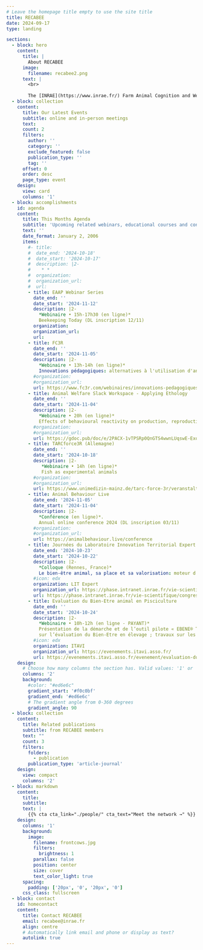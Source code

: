 ```yaml
---
# Leave the homepage title empty to use the site title
title: RECABEE
date: 2024-09-17
type: landing

sections:
  - block: hero
    content:
      title: |
        About RECABEE
      image:
        filename: recabee2.png
      text: |
        <br>
        
        The [INRAE](https://www.inrae.fr/) Farm Animal Cognition and Welfare network consists of the researchers, engineers, technicians and students of the [Departments PHASE](https://www.inrae.fr/departements/phase) and [GA](https://www.inrae.fr/departements/ga) who are interested in animal cognition, welfare and their interrelationship. Members of the network come from about 14 different research laboratories from all over France. They conduct research on a variety of farm animals including sheep, goats, cattle, horses, pigs, trout, poultry, rabbits and insects. The main expectations of the network’s members are: 1) to think about the link between cognition and welfare; 2) to discuss the concepts and methods of both cognition and welfare research and; 3) to get to know better their colleagues conducting research in these areas.
  - block: collection
    content:
      title: Our Latest Events
      subtitle: online and in-person meetings
      text:
      count: 2
      filters:
        author: ''
        category: ''
        exclude_featured: false
        publication_type: ''
        tag: ''
      offset: 0
      order: desc
      page_type: event
    design:
      view: card
      columns: '1'
  - block: accomplishments
    id: agenda
    content:
      title: This Months Agenda
      subtitle: 'Upcoming related webinars, educational courses and conferences'
      text: ''
      date_format: January 2, 2006
      items:
        #- title: 
        #  date_end: '2024-10-18'
        #  date_start: '2024-10-17'
        #  description: |2-
        #    * *  
        #  organization: 
        #  organization_url: 
        #  url:
        - title: EAAP Webinar Series
          date_end: ''
          date_start: '2024-11-12'
          description: |2-
            *Webinaire • 15h-17h30 (en ligne)*  
            Beekeeping Today (DL inscription 12/11)
          organization: 
          organization_url: 
          url:
        - title: FC3R
          date_end: ''
          date_start: '2024-11-05'
          description: |2-
            *Webinaire • 13h-14h (en ligne)*   
            Innovations pédagogiques: alternatives à l'utilisation d'animaux en enseignement supérieur
          #organization: 
          #organization_url: 
          url: https://www.fc3r.com/webinaires/innovations-pedagogiques-alternatives-l-utilisation-d-animaux-en-17.html
        - title: Animal Welfare Slack Workspace - Applying Ethology
          date_end: ''
          date_start: '2024-11-04'
          description: |2-
            *Webinaire • 20h (en ligne)*  
            Effects of behavioural reactivity on production, reproduction, health and welfare in large ruminants
          #organization: 
          #organization_url: 
          url: https://gdoc.pub/doc/e/2PACX-1vTPSRp0QnGTS4wwnLUqswE-ExoCmbCMby9r-swhBqx9ZTNmBNeB33U4XqEDcmKEMdWnhetO_QAtDyuv
        - title: TARCforce3R (Allemagne)
          date_end: ''
          date_start: '2024-10-18'
          description: |2-
             *Webinaire • 14h (en ligne)*  
             Fish as experimental animals
          #organization: 
          #organization_url: 
          url: https://www.unimedizin-mainz.de/tarc-force-3r/veranstaltungen.html
        - title: Animal Behaviour Live
          date_end: '2024-11-05'
          date_start: '2024-11-04'
          description: |2-
            *Conférence (en ligne)*. 
            Annual online conference 2024 (DL inscription 03/11)
          #organization: 
          #organization_url: 
          url: https://animalbehaviour.live/conference
        - title: Journées du Laboratoire Innovation Territorial Expert
          date_end: '2024-10-23'
          date_start: '2024-10-22'
          description: |2-
            *Colloque (Rennes, France)*  
            Le bien-être animal, sa place et sa valorisation: moteur d'un sens renouvelé au travail ?
          #icon: edx
          organization: LIT Expert
          organization_url: https://phase.intranet.inrae.fr/vie-scientifique/congres-et-colloques/journees-l.i.t-expert
          url: https://phase.intranet.inrae.fr/vie-scientifique/congres-et-colloques/journees-l.i.t-expert
        - title: Evaluation du Bien-Etre animal en Pisciculture
          date_end: ''
          date_start: '2024-10-24'
          description: |2-
            *Webinaire • 10h-12h (en ligne - PAYANT)*  
            Présentation de la démarche et de l’outil pilote « EBENE® Truite »  
            sur l’évaluation du Bien-Etre en élevage ; travaux sur les autres espèces piscicoles 
          #icon: edx
          organization: ITAVI
          organization_url: https://evenements.itavi.asso.fr/
          url: https://evenements.itavi.asso.fr/evenement/evaluation-du-bien-etre-animal-en-pisciculture
    design:
      # Choose how many columns the section has. Valid values: '1' or '2'.
      columns: '2'
      background:
        #color: "#ed6e6c" 
        gradient_start: '#f0c0bf'
        gradient_end: '#ed6e6c'
        # The gradient angle from 0-360 degrees
        gradient_angle: 90
  - block: collection
    content:
      title: Related publications
      subtitle: from RECABEE members
      text: ""
      count: 3
      filters:
        folders:
          - publication
        publication_type: 'article-journal'
    design:
      view: compact
      columns: '2'
  - block: markdown
    content:
      title:
      subtitle:
      text: |
        {{% cta cta_link="./people/" cta_text="Meet the network →" %}}
    design:
      columns: '1'
      background:
        image: 
          filename: frontcows.jpg
          filters:
            brightness: 1
          parallax: false
          position: center
          size: cover
          text_color_light: true
      spacing:
        padding: ['20px', '0', '20px', '0']
      css_class: fullscreen
  - block: contact
    id: homecontact
    content:
      title: Contact RECABEE
      email: recabee@inrae.fr
      align: centre
      # Automatically link email and phone or display as text?
      autolink: true
---
```


